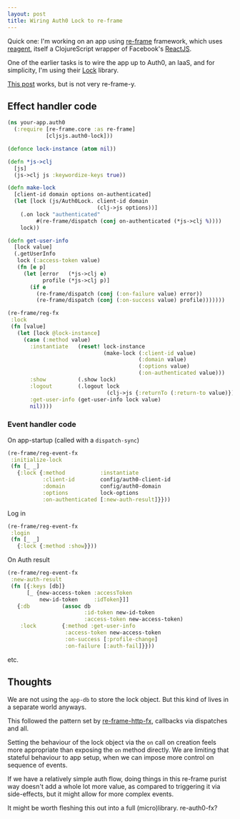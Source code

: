 ```yaml
---
layout: post
title: Wiring Auth0 Lock to re-frame
---
```


Quick one: I'm working on an app using [re-frame][re-frame] framework,
which uses [reagent][reagent], itself a ClojureScript wrapper of Facebook's [ReactJS][react].

[re-frame]: https://github.com/Day8/re-frame
[reagent]:  https://github.com/reagent-project/reagent
[react]:    https://facebook.github.io/react/

One of the earlier tasks is to wire the app up to Auth0, an IaaS, and for simplicity, I'm
using their [Lock][lock] library.

[lock]: https://auth0.com/docs/libraries/lock/v10

[This post][other-post] works, but is not very re-frame-y.

[other-post]: http://randomlurker.eu/clojurescript/re-frame/2017/05/22/re-frame-auth0-authentication.html

## Effect handler code

````clojure
(ns your-app.auth0
  (:require [re-frame.core :as re-frame]
            [cljsjs.auth0-lock]))

(defonce lock-instance (atom nil))

(defn *js->clj
  [js]
  (js->clj js :keywordize-keys true))

(defn make-lock
  [client-id domain options on-authenticated]
  (let [lock (js/Auth0Lock. client-id domain
                            (clj->js options))]
    (.on lock "authenticated"
         #(re-frame/dispatch (conj on-authenticated (*js->clj %))))
    lock))

(defn get-user-info
  [lock value]
  (.getUserInfo
   lock (:access-token value)
   (fn [e p]
     (let [error   (*js->clj e)
           profile (*js->clj p)]
       (if e
         (re-frame/dispatch (conj (:on-failure value) error))
         (re-frame/dispatch (conj (:on-success value) profile)))))))

(re-frame/reg-fx
 :lock
 (fn [value]
   (let [lock @lock-instance]
     (case (:method value)
       :instantiate   (reset! lock-instance
                              (make-lock (:client-id value)
                                         (:domain value)
                                         (:options value)
                                         (:on-authenticated value)))
       :show          (.show lock)
       :logout        (.logout lock
                               (clj->js {:returnTo (:return-to value)}))
       :get-user-info (get-user-info lock value)
       nil))))

````

### Event handler code

On app-startup (called with a `dispatch-sync`)


````clojure
(re-frame/reg-event-fx
 :initialize-lock
 (fn [_ _]
   {:lock {:method           :instantiate
           :client-id        config/auth0-client-id
           :domain           config/auth0-domain
           :options          lock-options
           :on-authenticated [:new-auth-result]}}))
````

Log in

````clojure
(re-frame/reg-event-fx
 :login
 (fn [_ _]
   {:lock {:method :show}}))
````

On Auth result

````clojure
(re-frame/reg-event-fx
 :new-auth-result
 (fn [{:keys [db]}
      [_ {new-access-token :accessToken
          new-id-token     :idToken}]]
   {:db          (assoc db
                        :id-token new-id-token
                        :access-token new-access-token)
    :lock        {:method :get-user-info
                  :access-token new-access-token
                  :on-success [:profile-change]
                  :on-failure [:auth-fail]}}))
````

etc.

## Thoughts

We are not using the `app-db` to store the lock object. But this kind of lives
in a separate world anyways.

This followed the pattern set by [re-frame-http-fx][http-fx], callbacks via
dispatches and all.

[http-fx]: https://github.com/Day8/re-frame-http-fx

Setting the behaviour of the lock object via the `on` call on creation feels
more appropriate than exposing the `on` method directly. We are limiting that
stateful behaviour to app setup, when we can impose more control on sequence of
events.

If we have a relatively simple auth flow, doing things in this re-frame purist
way doesn't add a whole lot more value, as compared to triggering it via
side-effects, but it might allow for more complex events.

It might be worth fleshing this out into a full (micro)library. re-auth0-fx?
